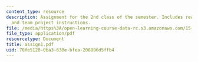 ```yaml
---
content_type: resource
description: Assignment for the 2nd class of the semester. Includes reading assignment
  and team project instructions.
file: /media/https%3A/open-learning-course-data-rc.s3.amazonaws.com/15-996-cross-cultural-leadership-fall-2004/78fe51280ba3630ebfea208896d5ffb4_assign1.pdf
file_type: application/pdf
resourcetype: Document
title: assign1.pdf
uid: 78fe5128-0ba3-630e-bfea-208896d5ffb4
---
```

